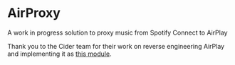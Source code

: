 # AirProxy
A work in progress solution to proxy music from Spotify Connect to AirPlay

Thank you to the Cider team for their work on reverse engineering AirPlay and implementing it as [this module](https://github.com/ciderapp/node_airtunes2).

